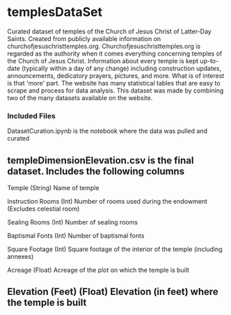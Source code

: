 # templesDataSet
Curated dataset of temples of the Church of Jesus Christ of Latter-Day Saints. Created from publicly available information on churchofjesuschristtemples.org. Churchofjesuschristtemples.org is regarded as the authority when it comes everything concerning temples of the Church of Jesus Christ. Information about every temple is kept up-to-date (typically within a day of any change) including construction updates, announcements, dedicatory prayers, pictures, and more. What is of interest is that 'more' part. The website has many statistical tables that are easy to scrape and process for data analysis. This dataset was made by combining two of the many datasets available on the website.

### Included Files
DatasetCuration.ipynb is the notebook where the data was pulled and curated

templeDimensionElevation.csv is the final dataset. Includes the following columns
---------------------------------------------------------------------------------------------------------------
Temple             (String)  Name of temple

Instruction Rooms  (Int)     Number of rooms used during the endowment (Excludes celestial room)

Sealing Rooms      (Int)     Number of sealing rooms

Baptismal Fonts    (Int)     Number of baptismal fonts

Square Footage     (Int)     Square footage of the interior of the temple (including annexes)

Acreage            (Float)   Acreage of the plot on which the temple is built

Elevation (Feet)   (Float)   Elevation (in feet) where the temple is built
--------------------------------------------------------------------------------------------------------------